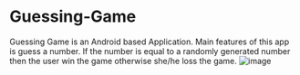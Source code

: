 # Guessing-Game
Guessing Game is an Android based Application.  Main features of this app is guess a number. If the number is equal to a randomly generated number then the user win the game otherwise she/he loss the game.
![image](https://user-images.githubusercontent.com/59836503/156716530-12abdf6f-1a42-4f85-9570-dd4666948764.png)

